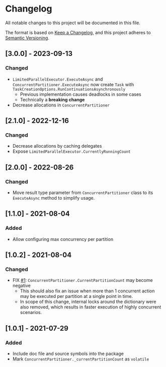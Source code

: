 # Changelog
All notable changes to this project will be documented in this file.

The format is based on [Keep a Changelog](https://keepachangelog.com/en/1.0.0/),
and this project adheres to [Semantic Versioning](https://semver.org/spec/v2.0.0.html).

## [3.0.0] - 2023-09-13
### Changed
- `LimitedParallelExecutor.ExecuteAsync` and `ConcurrentPartitioner.ExecuteAsync` now create `Task` with `TaskCreationOptions.RunContinuationsAsynchronously`
  - Previous implementation causes deadlocks in some cases
  - Technically a **breaking change**
- Decrease allocations in `ConcurrentPartitioner`

## [2.1.0] - 2022-12-16
### Changed
- Decrease allocations by caching delegates
- Expose `LimitedParallelExecutor.CurrentlyRunningCount`

## [2.0.0] - 2022-08-26
### Changed
- Move result type parameter from `ConcurrentPartitioner` class to its `ExecuteAsync` method to simplify usage.

## [1.1.0] - 2021-08-04
### Added
- Allow configuring max concurrency per partition

## [1.0.2] - 2021-08-04
### Changed
- FIX [#1](https://github.com/khmylov/limited-concurrency/issues/1): `ConcurrentPartitioner.CurrentPartitionCount` may become negative
  - This should also fix an issue when more than 1 concurrent action may be executed per partition at a single point in time.
  - In scope of this change, internal locks around the dictionary were also removed, which results in faster execution of highly concurrent scenarios.

## [1.0.1] - 2021-07-29
### Added
- Include doc file and source symbols into the package
- Mark `ConcurrentPartitioner._currentPartitionCount` as `volatile`

